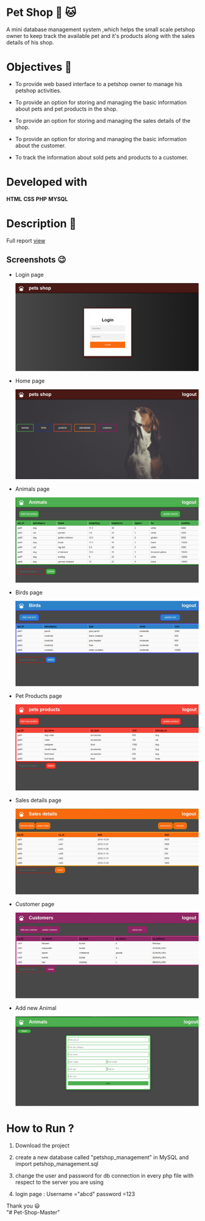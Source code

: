 # **Pet Shop** :dog: :cat: 
A mini database management system ,which helps the small scale petshop owner to keep track the available pet and it's products along with the sales details of his shop.

# Objectives :muscle:
* To provide web based interface to a petshop owner to manage his petshop activities.

* To provide an option for storing and managing the basic information about pets and pet products in the shop.

* To provide an option for storing and managing the sales details of the shop.

* To provide an option for storing and managing the basic information about the customer.

* To track the information about sold pets and products to a customer.

# Developed with 

 **HTML**  **CSS**   **PHP**   **MYSQL**

# Description :pencil:

Full report <a href="./report/Full report.pdf">view </a>

## Screenshots :wink:
* Login page

   <img src="./report/login.PNG" alt="drawing" width="auto"/>

* Home page
  
  <img src="./report/home.PNG" alt="drawing" width="auto"/>

* Animals page
   
   <img src="./report/animals.PNG" alt="drawing" width="auto"/>

* Birds page

  <img src="./report/birds.PNG" alt="drawing" width="auto"/>

* Pet Products page

  <img src="./report/products.PNG" alt="drawing" width="auto"/>

* Sales details page 

  <img src="./report/sales.PNG" alt="drawing" width="auto"/>

* Customer page

  <img src="./report/customer.PNG" alt="drawing" width="auto"/>

* Add new Animal
  
  <img src="./report/addanimals.PNG" alt="drawing" width="auto"/>


# How to Run ?
 
 1. Download the project

 2. create a new database called "petshop_management" in    MySQL and import petshop_management.sql 

 3. change the user and password for db connection  in every php file with respect to the server you are using

 4. login page : Username ="abcd" 
                 password =123
    
     
Thank you  :smiley:   
"# Pet-Shop-Master" 
